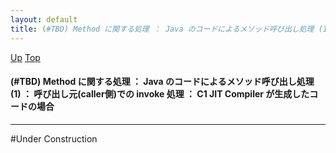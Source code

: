 ```yaml
---
layout: default
title: (#TBD) Method に関する処理 ： Java のコードによるメソッド呼び出し処理 (1) ： 呼び出し元(caller側)での invoke 処理 ： C1 JIT Compiler が生成したコードの場合
---
```

[Up](no3059lvH.html) [Top](../index.html)

#### (#TBD) Method に関する処理 ： Java のコードによるメソッド呼び出し処理 (1) ： 呼び出し元(caller側)での invoke 処理 ： C1 JIT Compiler が生成したコードの場合

--- 
#Under Construction





